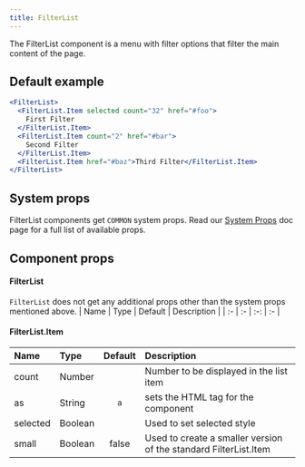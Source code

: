 ```yaml
---
title: FilterList
---
```


The FilterList component is a menu with filter options that filter the main content of the page.

## Default example

```jsx live
<FilterList>
  <FilterList.Item selected count="32" href="#foo">
    First Filter
  </FilterList.Item>
  <FilterList.Item count="2" href="#bar">
    Second Filter
  </FilterList.Item>
  <FilterList.Item href="#baz">Third Filter</FilterList.Item>
</FilterList>
```

## System props

FilterList components get `COMMON` system props. Read our [System Props](/system-props) doc page for a full list of available props.

## Component props

#### FilterList

`FilterList` does not get any additional props other than the system props mentioned above.
| Name | Type | Default | Description |
| :- | :- | :-: | :- |

#### FilterList.Item

| Name     | Type    | Default | Description                                                      |
| :------- | :------ | :-----: | :--------------------------------------------------------------- |
| count    | Number  |         | Number to be displayed in the list item                          |
| as       | String  |   `a`   | sets the HTML tag for the component                              |
| selected | Boolean |         | Used to set selected style                                       |
| small    | Boolean |  false  | Used to create a smaller version of the standard FilterList.Item |
